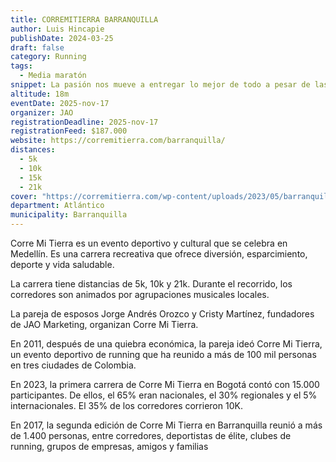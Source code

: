 ```yaml
---
title: CORREMITIERRA BARRANQUILLA
author: Luis Hincapie
publishDate: 2024-03-25
draft: false
category: Running
tags:
  - Media maratón
snippet: La pasión nos mueve a entregar lo mejor de todo a pesar de las circunstancia que nos traiga el camino en el día a día. Cuando nada ni nadie puede parar tu pasión por correr, te enfrentas a lo que tienes por dentro.
altitude: 18m
eventDate: 2025-nov-17
organizer: JAO
registrationDeadline: 2025-nov-17
registrationFeed: $187.000
website: https://corremitierra.com/barranquilla/
distances:
  - 5k
  - 10k
  - 15k
  - 21k
cover: "https://corremitierra.com/wp-content/uploads/2023/05/barranquilla.jpg"
department: Atlántico
municipality: Barranquilla
---
```


Corre Mi Tierra es un evento deportivo y cultural que se celebra en Medellín. Es una carrera recreativa que ofrece
diversión, esparcimiento, deporte y vida saludable.

La carrera tiene distancias de 5k, 10k y 21k. Durante el recorrido, los corredores son animados por agrupaciones
musicales locales.

La pareja de esposos Jorge Andrés Orozco y Cristy Martínez, fundadores de JAO Marketing, organizan Corre Mi Tierra.

En 2011, después de una quiebra económica, la pareja ideó Corre Mi Tierra, un evento deportivo de running que ha reunido
a más de 100 mil personas en tres ciudades de Colombia.

En 2023, la primera carrera de Corre Mi Tierra en Bogotá contó con 15.000 participantes. De ellos, el 65% eran
nacionales, el 30% regionales y el 5% internacionales. El 35% de los corredores corrieron 10K.

En 2017, la segunda edición de Corre Mi Tierra en Barranquilla reunió a más de 1.400 personas, entre corredores,
deportistas de élite, clubes de running, grupos de empresas, amigos y familias
